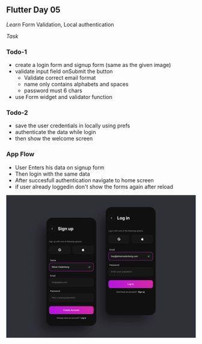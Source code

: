 ## Flutter Day 05

_Learn_
Form Validation, Local authentication

_Task_

### Todo-1
- create a login form and signup form (same as the given image)
- validate input field onSubmit the button
  - Validate correct email format
  - name only contains alphabets and spaces
  - password must 6 chars
- use Form widget and validator function

### Todo-2
- save the user credentials in locally using prefs
- authenticate the data while login
- then show the welcome screen

### App Flow
- User Enters his data on signup form
- Then login with the same data
- After succesfull authentication navigate to home screen
- if user already loggedin don't show the forms again after reload

![](7397c1314ebf5d5090efa3c2af032deb.webp)
